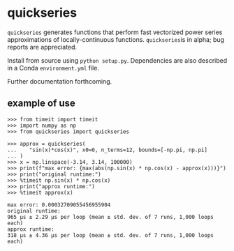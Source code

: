 # quickseries

`quickseries` generates functions that perform fast vectorized power series 
approximations of locally-continuous functions. `quickseries`is in alpha; bug 
reports are appreciated.

Install from source using `python setup.py`. Dependencies are also described
in a Conda `environment.yml` file.

Further documentation forthcoming.

## example of use

```
>>> from timeit import timeit
>>> import numpy as np
>>> from quickseries import quickseries

>>> approx = quickseries(
...    "sin(x)*cos(x)", x0=0, n_terms=12, bounds=[-np.pi, np.pi]
... )
>>> x = np.linspace(-3.14, 3.14, 100000)
>>> print(f"max error: {max(abs(np.sin(x) * np.cos(x) - approx(x)))}")
>>> print("original runtime:")
>>> %timeit np.sin(x) * np.cos(x)
>>> print("approx runtime:")
>>> %timeit approx(x)

max error: 0.00032709055456955904
original runtime:
965 µs ± 2.29 µs per loop (mean ± std. dev. of 7 runs, 1,000 loops each)
approx runtime:
318 µs ± 4.36 µs per loop (mean ± std. dev. of 7 runs, 1,000 loops each)
```



